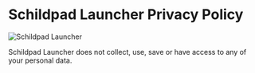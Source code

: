 # Schildpad Launcher Privacy Policy
![Schildpad Launcher](/img/schildpad_logo.svg)

Schildpad Launcher does not collect, use, save or have access to any of your personal data.
